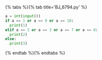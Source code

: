 {% tabs %}{% tab title='BJ_6794.py' %}

```py
a = int(input())
if a == 1 or a == 9 or a == 10:
  print(1)
elif a == 2 or a == 3 or a == 7 or a == 8:
  print(2)
else:
  print(3)
```

{% endtab %}{% endtabs %}
